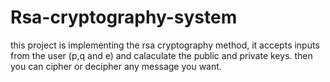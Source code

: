 # Rsa-cryptography-system
this project is implementing the rsa cryptography method, it accepts inputs from the user (p,q and e) and calaculate the public and private keys.
then you can cipher or decipher any message you want.
